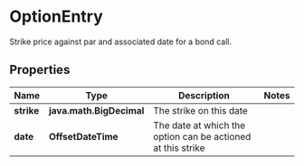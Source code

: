 

# OptionEntry

Strike price against par and associated date for a bond call.

## Properties

| Name | Type | Description | Notes |
|------------ | ------------- | ------------- | -------------|
|**strike** | **java.math.BigDecimal** | The strike on this date |  |
|**date** | **OffsetDateTime** | The date at which the option can be actioned at this strike |  |



